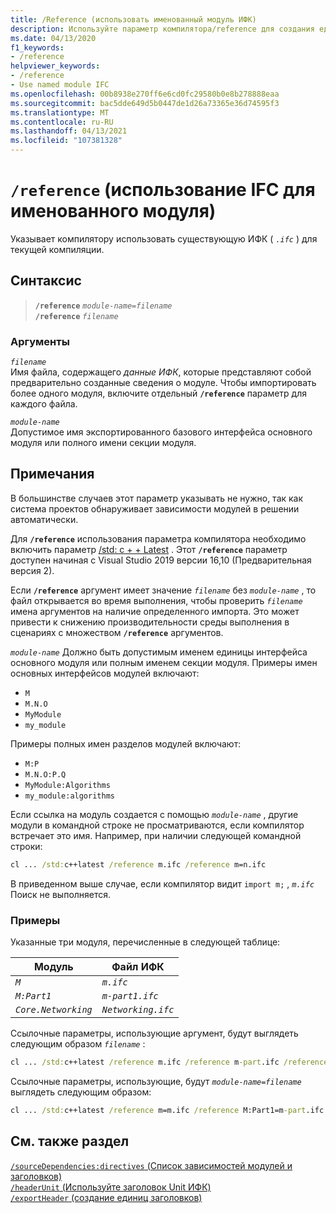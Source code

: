 ```yaml
---
title: /Reference (использовать именованный модуль ИФК)
description: Используйте параметр компилятора/reference для создания единиц заголовков модулей для указанных заголовочных или включаемых файлов.
ms.date: 04/13/2020
f1_keywords:
- /reference
helpviewer_keywords:
- /reference
- Use named module IFC
ms.openlocfilehash: 00b8938e270ff6e6cd0fc29580b0e8b278888eaa
ms.sourcegitcommit: bac5dde649d5b0447de1d26a73365e36d74595f3
ms.translationtype: MT
ms.contentlocale: ru-RU
ms.lasthandoff: 04/13/2021
ms.locfileid: "107381328"
---
```

# <a name="reference-use-named-module-ifc"></a>`/reference` (использование IFC для именованного модуля)

Указывает компилятору использовать существующую ИФК ( *`.ifc`* ) для текущей компиляции.

## <a name="syntax"></a>Синтаксис

> **`/reference`** *`module-name=filename`*\
> **`/reference`** *`filename`*

### <a name="arguments"></a>Аргументы

*`filename`*\
Имя файла, содержащего *данные ИФК*, которые представляют собой предварительно созданные сведения о модуле. Чтобы импортировать более одного модуля, включите отдельный **`/reference`** параметр для каждого файла.

*`module-name`*\
Допустимое имя экспортированного базового интерфейса основного модуля или полного имени секции модуля.

## <a name="remarks"></a>Примечания

В большинстве случаев этот параметр указывать не нужно, так как система проектов обнаруживает зависимости модулей в решении автоматически.

Для **`/reference`** использования параметра компилятора необходимо включить параметр [/std: c + + Latest](std-specify-language-standard-version.md) . Этот **`/reference`** параметр доступен начиная с Visual Studio 2019 версии 16,10 (Предварительная версия 2).

Если **`/reference`** аргумент имеет значение *`filename`* без *`module-name`* , то файл открывается во время выполнения, чтобы проверить *`filename`* имена аргументов на наличие определенного импорта. Это может привести к снижению производительности среды выполнения в сценариях с множеством **`/reference`** аргументов.

*`module-name`* Должно быть допустимым именем единицы интерфейса основного модуля или полным именем секции модуля. Примеры имен основных интерфейсов модулей включают:

- `M`
- `M.N.O`
- `MyModule`
- `my_module`

Примеры полных имен разделов модулей включают:

- `M:P`
- `M.N.O:P.Q`
- `MyModule:Algorithms`
- `my_module:algorithms`

Если ссылка на модуль создается с помощью *`module-name`* , другие модули в командной строке не просматриваются, если компилятор встречает это имя. Например, при наличии следующей командной строки:

```cmd
cl ... /std:c++latest /reference m.ifc /reference m=n.ifc
```

В приведенном выше случае, если компилятор видит `import m;` , *`m.ifc`* Поиск не выполняется.

### <a name="examples"></a>Примеры

Указанные три модуля, перечисленные в следующей таблице:

| Модуль | Файл ИФК |
|--|--|
| *`M`* | *`m.ifc`* |
| *`M:Part1`* | *`m-part1.ifc`* |
| *`Core.Networking`* | *`Networking.ifc`* |

Ссылочные параметры, использующие аргумент, будут выглядеть следующим образом *`filename`* :

```cmd
cl ... /std:c++latest /reference m.ifc /reference m-part.ifc /reference Networking.ifc
```

Ссылочные параметры, использующие, будут *`module-name=filename`* выглядеть следующим образом:

```cmd
cl ... /std:c++latest /reference m=m.ifc /reference M:Part1=m-part.ifc /reference Core.Networking=Networking.ifc
```

## <a name="see-also"></a>См. также раздел

[`/sourceDependencies:directives` (Список зависимостей модулей и заголовков)](sourcedependencies-directives.md)\
[`/headerUnit` (Используйте заголовок Unit ИФК)](headerunit.md)\
[`/exportHeader` (создание единиц заголовков)](module-exportheader.md)
